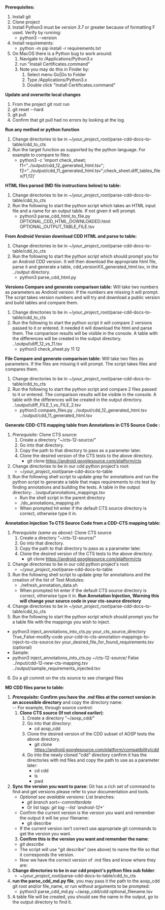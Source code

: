 
**Prerequisites:**
1. Install git
2. Clone project 
3. Install Python3 must be *version 3.7* or greater because of formatting F used. Verify by running:
   - python3 --version    
4. Install requirements: 
   - python -m pip install -r requirements.txt
5. On MacOS there is a Python bug to work around:
   1. Navigate to /Applications/Python3.x
   2. run "Install Certificates.command"
   3. Note you may do this in Finder by:
      1. Select menu Go|Go to Folder
      2. Type /Applications/Python3.x
      3. Double click "Install Certificates.command"

**Update and overwrite local changes**
1. From the project git root run 
2. git reset --hard
3. git pull
4. Confirm that git pull had no errors by looking at the log.

**Run any method or python function**
1. Change directories to be in  ~/_your_project_root_/parse-cdd-docs-to-table/cdd_to_cts 
2. Run the target function as supported by the python language. For example to compare to files:
   - python3 -c 'import check_sheet; f1="../output/cdd_12_generated_html.tsv";  f2="../output/cdd_11_generated_html.tsv";check_sheet.diff_tables_files(f1,f2)'
   
**HTML files parsed (MD file instructions below) to table:**
1. Change directories to be in  ~/_your_project_root_/parse-cdd-docs-to-table/cdd_to_cts 
2. Run the following to start the python script which takes an HTML input file and a name for an output table. If not given it will prompt. 
   - python3 parse_cdd_html_to_file.py OPTIONAL_CDD_HTML_DOWNLOADED.html OPTIONAL_OUTPUT_TABLE_FILE.tsv

**From Android Version download CDD HTML and parse to table:**
1. Change directories to be in  ~/_your_project_root_/parse-cdd-docs-to-table/cdd_to_cts 
2. Run the following to start the python script which should prompt you for an Android CDD version. It will then download 
 the appropriate html file, parse it and generate a table, cdd_versionXX_generated_html.tsv, in the ../output directory.
   - python3 parse_cdd_html.py

**Versions Compare and generate comparison table:** 
Will take two numbers as parameters as Android version. If the numbers are missing it will prompt. The script takes version numbers and will try and download a public version and build tables and compare them.
1. Change directories to be in ~/_your_project_root_/parse-cdd-docs-to-table/cdd_to_cts
2. Run the following to start the python script it will compare 2 versions passed to it or entered. It needed it will download the html and parse them.
The comparison results will be visible in the console. A table with the differences will be created in the output directory. ..\output\diff_12_vs_11.tsv
   - python3 check_sheet.py 11 12

**File Compare and generate comparison table:** 
Will take two files as parameters. If the files are missing it will prompt. The script takes files and compares them.
1. Change directories to be in ~/_your_project_root_/parse-cdd-docs-to-table/cdd_to_cts
2. Run the following to start the python script and compare 2 files passed to it or entered.
The comparison results will be visible in the console. A table with the differences will be created in the output directory. ..\output\diff_FILE_1_vs_FILE_2.tsv
   - python3 compare_files.py ../output/cdd_12_generated_html.tsv ../output/cdd_11_generated_html.tsv

**Generate CDD-CTS mapping table from Annotations in CTS Source Code :**
1. _Prerequisite:_ Clone CTS source: 
   1. Create a directory "~/cts-12-source/" 
   2. Go into that directory.
   3. Copy the path to that directory to pass as a parameter later.
   4. Clone the desired version of the CTS tests to the above directory. 
      - git clone https://android.googlesource.com/platform/cts
2. Change directories to be in our cdd python project's root:
   - ~/_your_project_root_/parse-cdd-docs-to-table 
3. Run the following shell script to update grep for annotations and run the python script to generate a table that maps requirements to cts test by finding annotations and building the tests. A table in the output directory: ..\output\annotations_mappings.tsv 
   - Run the shell script in the parent directory
   - ./do_annotations_mapping.sh
   - When prompted hit enter if the default CTS source directory is correct, otherwise type it in. 

**Annotation Injection To CTS Source Code from a CDD-CTS mapping table:**
1. _Prerequisite (same as above):_ Clone CTS source 
   1. Create a directory "~/cts-12-source/" 
   2. Go into that directory.
   3. Copy the path to that directory to pass as a parameter later.
   4. Clone the desired version of the CTS tests to the above directory. 
      - git clone https://android.googlesource.com/platform/cts
2. Change directories to be in our cdd python project's root:
   - ~/_your_project_root_/parse-cdd-docs-to-table 
3. Run the following shell script to update grep for annotations and the creation of the list of Test Modules:
   - ./refresh_annotation_data.sh
   - When prompted hit enter if the default CTS source directory is correct, otherwise type it in. 
**Run Annotation Injection, Warning this will change your source code in your cts-source directory**
1. Change directories to be in  ~/_your_project_root_/parse-cdd-docs-to-table/cdd_to_cts 
2. Run the following to start the python script which should prompt you for a table file with the mappings you wish to inject.
- python3 inject_annotations_into_cts.py your_cts_source_directory True_False-modify-code your-cdd-to-cts-annotation-mappings-to-inject-to-cts-source.tsv your_desired_file_for_found_requirements.tsv (optional)
- Sample:
- python3 inject_annotations_into_cts.py ~/cts-12-source/ False ../input/cdd-12-new-cts-mapping.tsv ../output/sample_requirements_injected.tsv
6. Do a git commit on the cts source to see changed files 


**MD CDD files parse to table:**

1. **_Prerequisite:_ Confirm you have the .md files at the correct version in an accessible directory** and copy the directory name:  
   -- For example, through source control:
   1. **Clone CTS source (If not cloned earlier)**:
      1. Create a directory "~/aosp_cdd/" 
      2. Go into that directory:
         - cd aosp_cdd
      3. Clone the desired version of the CDD subset of AOSP tests the above directory. 
         - git clone https://android.googlesource.com/platform/compatibility/cdd
      4. Go into the newly cloned "cdd" directory confirm it has the directories with md files and copy the path to use as a parameter later:
         - cd cdd 
         - ls
         - pwd
2. **Sync the version you want to parse:** Git has a rich set of command to find and get versions please refer to your documentation and tools. 
   - _Optional see available versions:_ List branches: 
     - _git branch sort=-committerdate_ 
     - Or list tags: _git tag --list 'android-12*'_
   - Confirm the current version is the version you want and remember the output it will be your filename:
     - git describe
   - If the current version isn't correct use appropriate git commands to get the version you want.
   3. **Confirm this is the version you want and remember the name**:
   - _git describe_
   - The script will use "git describe" (see above) to name the file so that it corresponds the version. 
   - Now we have the correct version of .md files and know where they are:
3. **Change directories to be in our cdd project's python files sub folder**:
   - ~/_your_project_root_/parse-cdd-docs-to-table/cdd_to_cts
4. **run the parse_cdd_md.py file**, you may pass it the path to the aosp_cdd git root and/or file_name, or run without arguments to be prompted:
   - python3 parse_cdd_md.py ~/aosp_cdd/cdd  optional_filename.tsv
5. A table file will be created, you should see the name in the output, go to the output directory to find it.